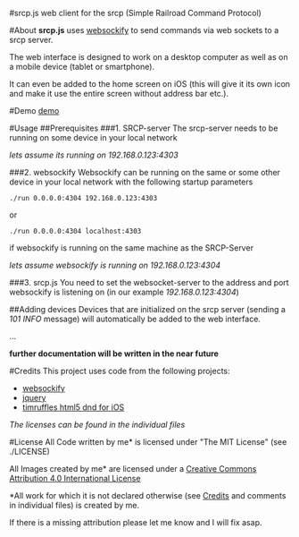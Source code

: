 #srcp.js
web client for the srcp (Simple Railroad Command Protocol)

#About
**srcp.js** uses [websockify](https://github.com/kanaka/websockify) to send commands via web sockets to a srcp server.

The web interface is designed to work on a desktop computer as well as on a mobile device (tablet or smartphone).

It can even be added to the home screen on iOS (this will give it its own icon and make it use the entire screen without address bar etc.).

#Demo
[demo](http://htmlpreview.github.io/?https://github.com/moritzmhmk/srcp.js/blob/master/index.html)

#Usage
##Prerequisites
###1. SRCP-server
The srcp-server needs to be running on some device in your local network

*lets assume its running on 192.168.0.123:4303*

###2. websockify
Websockify can be running on the same or some other device in your local network with the following startup parameters 

```./run 0.0.0.0:4304 192.168.0.123:4303```

or

```./run 0.0.0.0:4304 localhost:4303```

if websockify is running on the same machine as the SRCP-Server



*lets assume websockify is running on 192.168.0.123:4304*

###3. srcp.js
You need to set the websocket-server to the address and port websockify is listening on (in our example *192.168.0.123:4304*)

##Adding devices
Devices that are initialized on the srcp server (sending a *101 INFO* message) will automatically be added to the web interface. 

...

**further documentation will be written in the near future**

#Credits
This project uses code from the following projects:

* [websockify](https://github.com/kanaka/websockify)
* [jquery](https://jquery.org/)
* [timruffles html5 dnd for iOS](https://github.com/timruffles/ios-html5-drag-drop-shim)

*The licenses can be found in the individual files*

#License
All Code written by me* is licensed under "The MIT License" (see ./LICENSE)

All Images created by me* are licensed under a [Creative Commons Attribution 4.0 International License](http://creativecommons.org/licenses/by/4.0/)

*All work for which it is not declared otherwise (see [Credits](#Credits) and comments in individual files) is created by me.

If there is a missing attribution please let me know and I will fix asap.